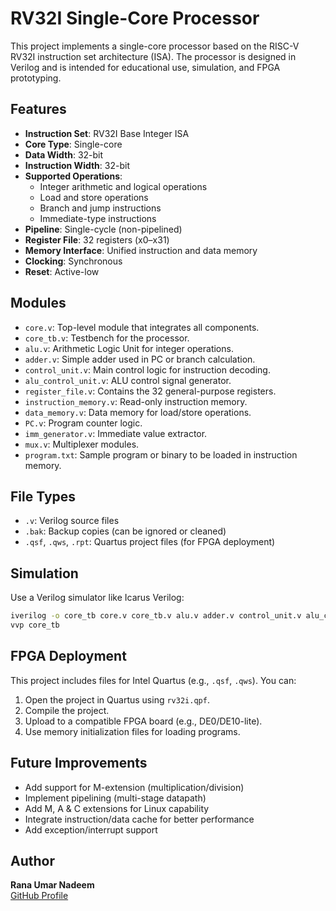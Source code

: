 
# RV32I Single-Core Processor

This project implements a single-core processor based on the RISC-V RV32I instruction set architecture (ISA). The processor is designed in Verilog and is intended for educational use, simulation, and FPGA prototyping.

## Features

- **Instruction Set**: RV32I Base Integer ISA
- **Core Type**: Single-core
- **Data Width**: 32-bit
- **Instruction Width**: 32-bit
- **Supported Operations**:
  - Integer arithmetic and logical operations
  - Load and store operations
  - Branch and jump instructions
  - Immediate-type instructions
- **Pipeline**: Single-cycle (non-pipelined)
- **Register File**: 32 registers (x0–x31)
- **Memory Interface**: Unified instruction and data memory
- **Clocking**: Synchronous
- **Reset**: Active-low

## Modules

- `core.v`: Top-level module that integrates all components.
- `core_tb.v`: Testbench for the processor.
- `alu.v`: Arithmetic Logic Unit for integer operations.
- `adder.v`: Simple adder used in PC or branch calculation.
- `control_unit.v`: Main control logic for instruction decoding.
- `alu_control_unit.v`: ALU control signal generator.
- `register_file.v`: Contains the 32 general-purpose registers.
- `instruction_memory.v`: Read-only instruction memory.
- `data_memory.v`: Data memory for load/store operations.
- `PC.v`: Program counter logic.
- `imm_generator.v`: Immediate value extractor.
- `mux.v`: Multiplexer modules.
- `program.txt`: Sample program or binary to be loaded in instruction memory.

## File Types

- `.v`: Verilog source files
- `.bak`: Backup copies (can be ignored or cleaned)
- `.qsf`, `.qws`, `.rpt`: Quartus project files (for FPGA deployment)

## Simulation

Use a Verilog simulator like Icarus Verilog:

```bash
iverilog -o core_tb core.v core_tb.v alu.v adder.v control_unit.v alu_control_unit.v register_file.v instruction_memory.v data_memory.v PC.v imm_generator.v mux.v
vvp core_tb
```

## FPGA Deployment

This project includes files for Intel Quartus (e.g., `.qsf`, `.qws`). You can:

1. Open the project in Quartus using `rv32i.qpf`.
2. Compile the project.
3. Upload to a compatible FPGA board (e.g., DE0/DE10-lite).
4. Use memory initialization files for loading programs.

## Future Improvements

- Add support for M-extension (multiplication/division)
- Implement pipelining (multi-stage datapath)
- Add M, A & C extensions for Linux capability
- Integrate instruction/data cache for better performance
- Add exception/interrupt support

## Author

**Rana Umar Nadeem**  
[GitHub Profile](https://github.com/ranaumarnadeem)
